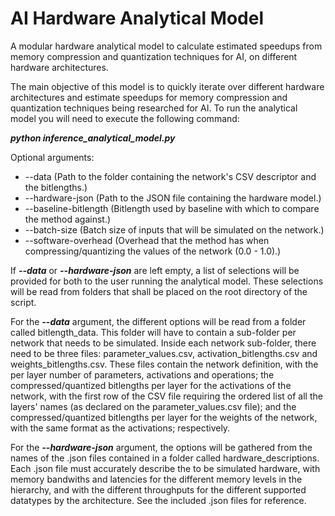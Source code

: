 # AI Hardware Analytical Model
A modular hardware analytical model to calculate estimated speedups from memory compression and quantization techniques for AI, on different hardware architectures. 

The main objective of this model is to quickly iterate over different hardware architectures and estimate speedups for memory compression and quantization techniques being researched for AI.
To run the analytical model you will need to execute the following command:

***python inference_analytical_model.py***

Optional arguments:
  - --data (Path to the folder containing the network\'s CSV descriptor and the bitlengths.)
  - --hardware-json (Path to the JSON file containing the hardware model.)
  - --baseline-bitlength (Bitlength used by baseline with which to compare the method against.)
  - --batch-size (Batch size of inputs that will be simulated on the network.)
  - --software-overhead (Overhead that the method has when compressing/quantizing the values of the network (0.0 - 1.0).)

If ***--data*** or ***--hardware-json*** are left empty, a list of selections will be provided for both to the user running the analytical model. These selections will be read from folders that shall be placed on the root directory of the script. 

For the ***--data*** argument, the different options will be read from a folder called bitlength_data. This folder will have to contain a sub-folder per network that needs to be simulated. Inside each network sub-folder, there need to be three files: parameter_values.csv, activation_bitlengths.csv and weights_bitlengths.csv. These files contain the network definition, with the per layer number of parameters, activations and operations; the compressed/quantized bitlengths per layer for the activations of the network, with the first row of the CSV file requiring the ordered list of all the layers' names (as declared on the parameter_values.csv file); and the compressed/quantized bitlengths per layer for the weights of the network, with the same format as the activations; respectively.

For the ***--hardware-json*** argument, the options will be gathered from the names of the .json files contained in a folder called hardware_descriptions. Each .json file must accurately describe the to be simulated hardware, with memory bandwiths and latencies for the different memory levels in the hierarchy, and with the different throughputs for the different supported datatypes by the architecture. See the included .json files for reference.
